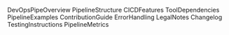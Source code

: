 DevOpsPipeOverview
PipelineStructure
CICDFeatures
ToolDependencies
PipelineExamples
ContributionGuide
ErrorHandling
LegalNotes
Changelog
TestingInstructions
PipelineMetrics
